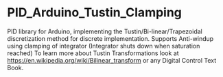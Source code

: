 # PID_Arduino_Tustin_Clamping
PID library for Arduino, implementing the Tustin/Bi-linear/Trapezoidal discretization method for discrete implementation. Supports Anti-windup using clamping of integrator (Integrator shuts down when saturation reached)
To learn more about Tustin Transformations look at https://en.wikipedia.org/wiki/Bilinear_transform or any Digital Control Text Book.
